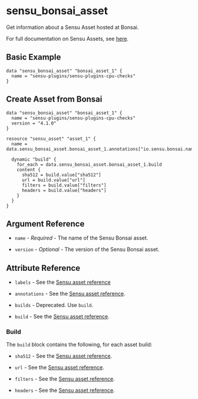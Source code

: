 # sensu_bonsai_asset

Get information about a Sensu Asset hosted at Bonsai.

For full documentation on Sensu Assets, see [here](https://docs.sensu.io/sensu-go/latest/reference/assets/).

## Basic Example

```hcl
data "sensu_bonsai_asset" "bonsai_asset_1" {
  name = "sensu-plugins/sensu-plugins-cpu-checks"
}
```

## Create Asset from Bonsai

```hcl
data "sensu_bonsai_asset" "bonsai_asset_1" {
  name = "sensu-plugins/sensu-plugins-cpu-checks"
  version = "4.1.0"
}

resource "sensu_asset" "asset_1" {
  name = data.sensu_bonsai_asset.bonsai_asset_1.annotations["io.sensu.bonsai.name"]

  dynamic "build" {
    for_each = data.sensu_bonsai_asset.bonsai_asset_1.build
    content {
      sha512 = build.value["sha512"]
      url = build.value["url"]
      filters = build.value["filters"]
      headers = build.value["headers"]
    }
  }
}
```

## Argument Reference

* `name` - *Required* - The name of the Sensu Bonsai asset.

* `version` - *Optional* - The version of the Sensu Bonsai asset.

## Attribute Reference

* `labels` - See the [Sensu asset reference](https://docs.sensu.io/sensu-go/latest/reference/assets/)

* `annotations` - See the [Sensu asset reference](https://docs.sensu.io/sensu-go/latest/reference/assets/).

* `builds` - Deprecated. Use `build`.

* `build` - See the [Sensu asset reference](https://docs.sensu.io/sensu-go/latest/reference/assets/).

### Build

The `build` block contains the following, for each asset build:

* `sha512` - See the [Sensu asset reference](https://docs.sensu.io/sensu-go/latest/reference/assets/).

* `url` - See the [Sensu asset reference](https://docs.sensu.io/sensu-go/latest/reference/assets/).

* `filters` - See the [Sensu asset reference](https://docs.sensu.io/sensu-go/latest/reference/assets/).

* `headers` - See the [Sensu asset reference](https://docs.sensu.io/sensu-go/latest/reference/assets/).
